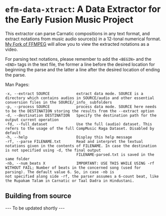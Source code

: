 # `efm-data-xtract`: A Data Extractor for the Early Fusion Music Project

This extractor can parse Carnatic compositions in any text format, and extract notations from music audio source(s) in a 12-tonal numerical format. [My Fork of FFMPEG](https://github.com/thekoc11/FFmpeg) will allow you to view the extracted notations as a video.  

For parsing text notations, please remember to add the `<BEGIN>` and the `<END>` tags in the text file, the former a line before the desired location for beginning the parse and the latter a line after the desired location of ending the parse. 

Man Pages:
```
-x, --extract SOURCE            extract data mode. SOURCE is a directory which contains audios in SOURCE/audio and other essential conversion files in the SOURCE/_info_ subfolders
-p, --process SOURCE            process data mode. SOURCE here needs to be the DESTINATION storing the results from the --extract option
-d, --destination DESTINATION   Specify the destination path for the output current operation
-fd, --full_dataset             Use the full (audio) dataset. This refers to the usage of the full CompMusic Raga Dataset. Disabled by default
-h, --help                      Display this help message
-rf, --parse FILENAME.txt       Read and interpret the textual notations given in the contents of FILENAME. In case the destination is not specified using -d, the final output 
                                FILENAME-parsed.txt is saved in the same folder
-nb, --num_beats X              IMPORTANT: USE THIS WHILE USING -rf WITHOUT FAIL; Number of beats in the concerned song (used for parsing). The default value 6. So, in case -nb is                                 not specified along side -rf, the parser assumes a 6-count beat, like the Rupakam Talam in Carnatic or Taal Dadra in Hindustani.
```

## Building from source

--- To be updated shortly ---
